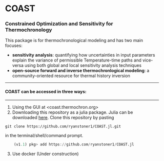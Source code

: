 # COAST
### Constrained Optimization and Sensitivity for Thermochronology

This package is for thermochronological modeling and has two main focuses: 

- **sensitivity analysis**:
quantifying how uncertainties in input parameters explain the variance of permissible Temperature-time paths and vice-versa using both global and local sensitivity analysis techniques
- **open-source forward and inverse thermochronlogical modeling**: a community-oriented resource for thermal history inversion

---
#### **COAST** can be accessed in three ways:
---
1. Using the GUI at <coast.thermochron.org>
2. Downloading this repository as a julia package. Julia can be downloaded [here](https://julialang.org/downloads/ "available for Mac, Linux, Windows").
Clone this repository by pasting
```shell
git clone https://github.com/ryanstoner1/COAST.jl.git
```
in the terminal/shell/command prompt.

```julia
    (v1.1) pkg> add https://github.com/ryanstoner1/COAST.jl
```
3. Use docker (Under construction)
